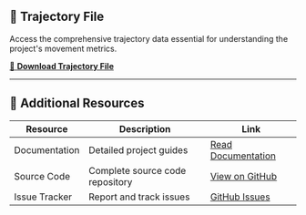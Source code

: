 ## 📁 Trajectory File

Access the comprehensive trajectory data essential for understanding the project's movement metrics.

[🔗 **Download Trajectory File**](https://csciitd-my.sharepoint.com/:f:/g/personal/ch1221465_iitd_ac_in/EvSWEVYWOmBPv91TLEd67usB1UzTbYdoceb69zjKFuTcWQ?e=xhsxQe)

---

## 📂 Additional Resources

| Resource        | Description                    | Link                                                                                                                      |
|-----------------|--------------------------------|---------------------------------------------------------------------------------------------------------------------------|
| Documentation   | Detailed project guides        | [Read Documentation](https://example.com/documentation)                                                                 |
| Source Code     | Complete source code repository| [View on GitHub](https://github.com/your-repo)                                                                            |
| Issue Tracker   | Report and track issues        | [GitHub Issues](https://github.com/your-repo/issues)                                                                     |
